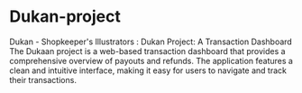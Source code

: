 # Dukan-project
Dukan - Shopkeeper's Illustrators : Dukan Project: A Transaction Dashboard  The Dukaan project is a web-based transaction dashboard that provides a comprehensive overview of payouts and refunds. The application features a clean and intuitive interface, making it easy for users to navigate and track their transactions.  
